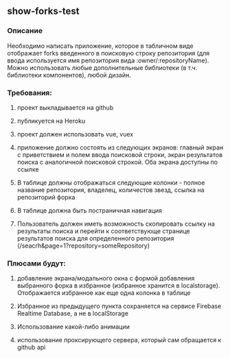 ## show-forks-test

### Описание

Необходимо написать приложение, которое в табличном виде отображает forks введенного в поисковую строку репозитория (для ввода используется имя репозитория вида :owner/:repositoryName). Можно использовать любые дополнительные библиотеки (в т.ч. библиотеки компонентов), любой дизайн.


### Требования:

1) проект выкладывается на github

2) публикуется на Heroku

3) проект должен использовать vue, vuex

4) приложение должно состоять из следующих экранов: главный экран с приветствием и полем ввода поисковой строки, экран результатов поиска с аналогичной поисковой строкой. Оба экрана доступны по ссылке

5) В таблице должны отображаться следующие колонки - полное название репозитория, владелец, количестов звезд, ссылка на репозиторий форка

6) В таблице должна быть постраничная навигация

7) Пользователь должен иметь возможность скопировать ссылку на результаты поиска и перейти к соответствующе странице результатов поиска для определенного репозитория (/seacrh&page=1?repository=someRepository)


### Плюсами будут:

1) добавление экрана/модального окна с формой добавления выбранного форка в избранное (избранное хранится в localstorage). Отображается избранное как еще одна колонка в таблице

2) Избранное из предыдущего пункта сохраняется на сервисе Firebase Realtime Database, а не в localStorage

3) Использование какой-либо анимации

4) использование проксирующего сервера, который сам обращается к github api

